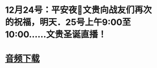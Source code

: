 
# 12月24号：平安夜🎅文贵向战友们再次的祝福，明天．25号上午9:00至10:00……文贵圣诞直播！

# [音频下载](audio/2020-12-24-Miles-Guo-Getter-2.mp3 "点此下载")
